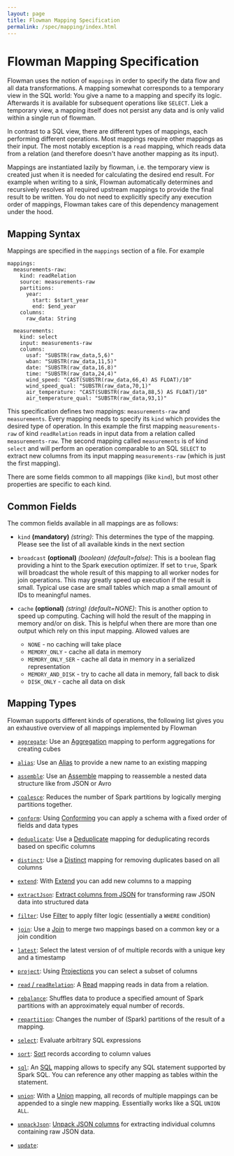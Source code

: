 ```yaml
---
layout: page
title: Flowman Mapping Specification
permalink: /spec/mapping/index.html
---
```

# Flowman Mapping Specification

Flowman uses the notion of `mappings` in order to specify the data flow and all data 
transformations. A mapping somewhat corresponds to a temporary view in the SQL world: You 
give a name to a mapping and specify its logic. Afterwards it is available for subsequent
operations like `SELECT`. Liek a temporary view, a mapping itself does not persist any data
and is only valid within a single run of flowman.

In contrast to a SQL view, there are different types of mappings, each performing different
operations. Most mappings require other mappings as their input. The most notably exception
is a `read` mapping, which reads data from a relation (and therefore doesn't have another
mapping as its input).

Mappings are instantiated lazily by flowman, i.e. the temporary view is created just when it
is needed for calculating the desired end result. For example when writing to a sink, Flowman
automatically determines and recursively resolves all required upstream mappings to provide the
final result to be written. You do not need to explicitly specify any execution order of 
mappings, Flowman takes care of this dependency management under the hood.
 

## Mapping Syntax

Mappings are specified in the `mappings` section of a file. For example
```
mappings:
  measurements-raw:
    kind: readRelation
    source: measurements-raw
    partitions:
      year:
        start: $start_year
        end: $end_year
    columns:
      raw_data: String

  measurements:
    kind: select
    input: measurements-raw
    columns:
      usaf: "SUBSTR(raw_data,5,6)"
      wban: "SUBSTR(raw_data,11,5)"
      date: "SUBSTR(raw_data,16,8)"
      time: "SUBSTR(raw_data,24,4)"
      wind_speed: "CAST(SUBSTR(raw_data,66,4) AS FLOAT)/10"
      wind_speed_qual: "SUBSTR(raw_data,70,1)"
      air_temperature: "CAST(SUBSTR(raw_data,88,5) AS FLOAT)/10"
      air_temperature_qual: "SUBSTR(raw_data,93,1)"
```
This specification defines two mappings: `measurements-raw` and `measurements`. Every mapping
needs to specify its `kind` which provides the desired type of operation. In this example
the first mapping `measurements-raw` of kind `readRelation` reads in input data from a 
relation called `measurements-raw`. The second mapping called `measurements` is of kind
`select` and will perform an operation comparable to an SQL `SELECT` to extract new columns
from its input mapping `measurements-raw` (which is just the first mapping).

There are some fields common to all mappings (like `kind`), but most other properties are 
specific to each kind.


## Common Fields

The common fields available in all mappings are as follows:

* `kind` **(mandatory)** *(string)*: This determines the type of the mapping. Please see the list of all available kinds
in the next section

* `broadcast` **(optional)** *(boolean)* *(default=false)*: This is a boolean flag providing 
a hint to the Spark execution optimizer. If set to `true`, Spark will broadcast the whole 
result of this mapping to all worker nodes for join operations. This may greatly speed up
execution if the result is small. Typical use case are small tables which map a small amount
of IDs to meaningful names.

* `cache` **(optional)** *(string)* *(default=NONE)*: This is another option to speed up 
computing. Caching will hold the result of the mapping in memory and/or on disk. This is
helpful when there are more than one output which rely on this input mapping. Allowed 
values are
  * `NONE` - no caching will take place
  * `MEMORY_ONLY` - cache all data in memory
  * `MEMORY_ONLY_SER` - cache all data in memory in a serialized representation
  * `MEMORY_AND_DISK` - try to cache all data in memory, fall back to disk
  * `DISK_ONLY` - cache all data on disk
 

## Mapping Types

Flowman supports different kinds of operations, the following list gives you an exhaustive
overview of all mappings implemented by Flowman

* [`aggregate`](aggregate.html): 
Use an [Aggregation](aggregate.html) mapping to perform aggregations for creating cubes

* [`alias`](alias.html): 
Use an [Alias](alias.html) to provide a new name to an existing mapping

* [`assemble`](assemble.html): 
Use an [Assemble](assemble.html) mapping to reassemble a nested data structure like from JSON or Avro

* [`coalesce`](coalesce.html):
Reduces the number of Spark partitions by logically merging partitions together.  

* [`conform`](conform.html): 
Using [Conforming](conform.html) you can apply a schema with a fixed order of fields and data types

* [`deduplicate`](deduplicate.html): 
Use a [Deduplicate](deduplicate.html) mapping for deduplicating records based on specific columns

* [`distinct`](distinct.html): 
Use a [Distinct](distinct.html) mapping for removing duplicates based on all columns

* [`extend`](extend.html): 
With [Extend](extend.html) you can add new columns to a mapping

* [`extractJson`](json-extract.html): 
[Extract columns from JSON](json-extract.html) for transforming raw JSON data into structured data 

* [`filter`](filter.html): 
Use [Filter](filter.html) to apply filter logic (essentially a `WHERE` condition)

* [`join`](join.html): 
Use a [Join](join.html) to merge two mappings based on a common key or a join condition

* [`latest`](latest.html):
Select the latest version of of multiple records with a unique key and a timestamp 

* [`project`](project.html): 
Using [Projections](project.html) you can select a subset of columns

* [`read` / `readRelation`](read-relation.html):
A [Read](read-relation.html) mapping reads in data from a relation.
 
* [`rebalance`](rebalance.html):
Shuffles data to produce a specified amount of Spark partitions with an approximately equal number
of records.

* [`repartition`](repartition.html):
Changes the number of (Spark) partitions of the result of a mapping.

* [`select`](select.html):
Evaluate arbitrary SQL expressions

* [`sort`](sort.html):
[Sort](sort.html) records according to column values

* [`sql`](sql.html): An [SQL](sql.html) mapping allows to specify any SQL statement supported by
Spark SQL. You can reference any other mapping as tables within the statement.

* [`union`](union.html):
With a [Union](union.html) mapping, all records of multiple mappings can be appended to a single 
new mapping. Essentially works like a SQL `UNION ALL`. 

* [`unpackJson`](json-unpack.html): 
[Unpack JSON columns](json-unpack.html) for extracting individual columns containing raw JSON data.

* [`update`](update.html):
